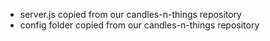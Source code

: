 - server.js copied from our candles-n-things repository
- config folder copied from our candles-n-things repository
